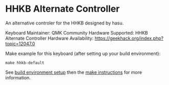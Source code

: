 HHKB Alternate Controller
===

An alternative controler for the HHKB designed by hasu.

Keyboard Maintainer: QMK Community
Hardware Supported: HHKB Alternate Controller
Hardware Availability: https://geekhack.org/index.php?topic=12047.0

Make example for this keyboard (after setting up your build environment):

    make hhkb-default

See [build environment setup](https://docs.qmk.fm/build_environment_setup.html) then the [make instructions](https://docs.qmk.fm/make_instructions.html) for more information.
